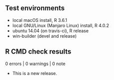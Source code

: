 ## Test environments
* local macOS install, R 3.6.1
* local GNU/Linux (Manjaro Linux) install, R 4.0.2
* ubuntu 14.04 (on travis-ci), R release
* win-builder (devel and release)

## R CMD check results

0 errors | 0 warnings | 0 note

* This is a new release.
